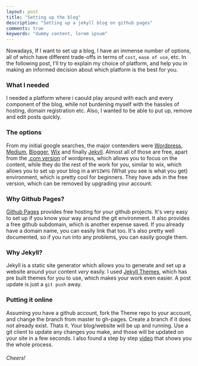 ```yaml
---
layout: post
title: "Setting up the blog"
description: "Setting up a jekyll blog on github pages"
comments: true
keywords: "dummy content, lorem ipsum"
---
```


Nowadays, If I want to set up a blog, I have an immense number of options, all of which have different trade-offs in terms of `cost`, `ease of use`, etc. In the following post, I'll try
to explain my choice of platform, and help you in making an informed decision about which platform is the best for you.

### What I needed
I needed a platform where i caould play around with each and every component of the blog, while not burdening myself with the hassles of hosting, domain registration etc.
Also, I wanted to be able to put up, remove and edit posts quickly.

### The options
From my initial google searches, the major contenders were [Wordpress](https://wordpress.org/), [Medium](https://medium.com/), [Blogger](https://www.blogger.com/), [Wix](https://www.wix.com/) and finally [Jekyll](https://jekyllrb.com/).
Almost all of those are free, apart from the [.com version](https://wordpress.com/) of wordpress, which allows you to focus on the content, while they do the rest of the work for you, similar to wix, which 
allows you to set up your blog in a `WYSIWYG` (What you see is what you get) environment, which is pretty cool for beginners. They have ads in the free version, which can be removed 
by upgrading your account.

### Why Github Pages?
[Github Pages](https://pages.github.com/) provides free hosting for your github projects. It's very easy to set up if you know your way around the git environment. It also provides a free github subdomain, 
which is another expense saved. If you already have a domain name, you can easily link that too. It's also pretty well documented, so if you run into any problems, you can easily google them.

### Why Jekyll?
Jekyll is a static site generator which allows you to generate and set up a website around your content _very_ easily. I used [Jekyll Themes](http://jekyllthemes.org/), which has pre built themes for you to
use, which makes your work even easier. A post update is just a `git push` away.

### Putting it online
Assuming you have a github account, fork the Theme repo to your account, and change the branch from master to gh-pages. Create a branch if it does not already exist. Thats it. Your 
blog/website will be up and running. Use a git client to update any changes you make, and those will be updated on your site in a few seconds. I also found a step by step [video](https://www.youtube.com/watch?v=U0idtvxVo9I) that shows you the whole process.

###### Cheers!